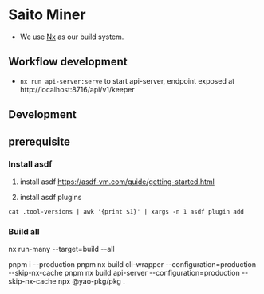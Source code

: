 # Saito Miner

- We use [Nx](./README_NX.md) as our build system.

## Workflow development

- `nx run api-server:serve` to start api-server, endpoint exposed at http://localhost:8716/api/v1/keeper
## Development

## prerequisite

### Install asdf
1. install asdf
https://asdf-vm.com/guide/getting-started.html

2. install asdf plugins
```
cat .tool-versions | awk '{print $1}' | xargs -n 1 asdf plugin add
```

### Build all
nx run-many --target=build --all


pnpm i --production 
pnpm nx build cli-wrapper --configuration=production --skip-nx-cache
pnpm nx build api-server --configuration=production --skip-nx-cache
npx @yao-pkg/pkg .
